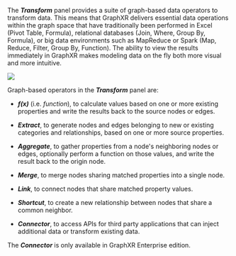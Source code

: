 The _**Transform**_ panel provides a suite of graph-based data operators to transform data. This means that GraphXR delivers essential data operations within the graph space that have traditionally been performed in Excel (Pivot Table, Formula), relational databases (Join, Where, Group By, Formula), or big data environments such as MapReduce or Spark (Map, Reduce, Filter, Group By, Function). The ability to view the results immediately in GraphXR makes modeling data on the fly both more visual and more intuitive.

![](/06_00_01_TransformPanel720.png)

Graph-based operators in the _**Transform**_ panel are:

*   _**f(x)**_ (i.e. _function_), to calculate values based on one or more existing properties and write the results back to the source nodes or edges.
    
*   _**Extract**_, to generate nodes and edges belonging to new or existing categories and relationships, based on one or more source properties.
    
*   _**Aggregate**_, to gather properties from a node's neighboring nodes or edges, optionally perform a function on those values, and write the result back to the origin node.
    
*   _**Merge**_, to merge nodes sharing matched properties into a single node.
    
*   _**Link**_, to connect nodes that share matched property values.
    
*   _**Shortcut**_, to create a new relationship between nodes that share a common neighbor.
    
*   _**Connector**_, to access APIs for third party applications that can inject additional data or transform existing data.

The _**Connector**_ is only available in GraphXR Enterprise edition.